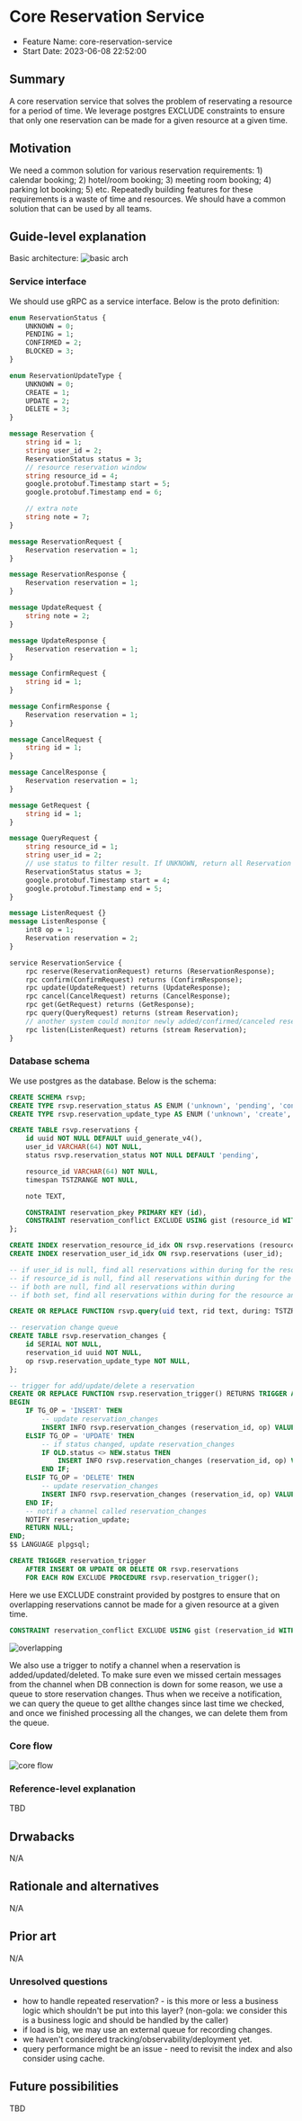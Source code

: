 # Core Reservation Service

- Feature Name: core-reservation-service
- Start Date: 2023-06-08 22:52:00

## Summary

A core reservation service that solves the problem of reservating a resource for
a period of time. We leverage postgres EXCLUDE constraints to ensure that only
one reservation can be made for a given resource at a given time.

## Motivation

We need a common solution for various reservation requirements: 1) calendar
booking; 2) hotel/room booking; 3) meeting room booking; 4) parking lot
booking; 5) etc. Repeatedly building features for these requirements is a waste
of time and resources. We should have a common solution that can be used by all
teams.

## Guide-level explanation

Basic architecture: ![basic arch](images/arch1.jpg)

### Service interface

We should use gRPC as a service interface. Below is the proto definition:

```proto
enum ReservationStatus {
    UNKNOWN = 0;
    PENDING = 1;
    CONFIRMED = 2;
    BLOCKED = 3;
}

enum ReservationUpdateType {
    UNKNOWN = 0;
    CREATE = 1;
    UPDATE = 2;
    DELETE = 3;
}

message Reservation {
    string id = 1;
    string user_id = 2;
    ReservationStatus status = 3;
    // resource reservation window
    string resource_id = 4;
    google.protobuf.Timestamp start = 5;
    google.protobuf.Timestamp end = 6;

    // extra note
    string note = 7;
}

message ReservationRequest {
    Reservation reservation = 1;
}

message ReservationResponse {
    Reservation reservation = 1;
}

message UpdateRequest {
    string note = 2;
}

message UpdateResponse {
    Reservation reservation = 1;
}

message ConfirmRequest {
    string id = 1;
}

message ConfirmResponse {
    Reservation reservation = 1;
}

message CancelRequest {
    string id = 1;
}

message CancelResponse {
    Reservation reservation = 1;
}

message GetRequest {
    string id = 1;
}

message QueryRequest {
    string resource_id = 1;
    string user_id = 2;
    // use status to filter result. If UNKNOWN, return all Reservation
    ReservationStatus status = 3;
    google.protobuf.Timestamp start = 4;
    google.protobuf.Timestamp end = 5;
}

message ListenRequest {}
message ListenResponse {
    int8 op = 1;
    Reservation reservation = 2;
}

service ReservationService {
    rpc reserve(ReservationRequest) returns (ReservationResponse);
    rpc confirm(ConfirmRequest) returns (ConfirmResponse);
    rpc update(UpdateRequest) returns (UpdateResponse);
    rpc cancel(CancelRequest) returns (CancelResponse);
    rpc get(GetRequest) returns (GetResponse);
    rpc query(QueryRequest) returns (stream Reservation);
    // another system could monitor newly added/confirmed/canceled reservations
    rpc listen(ListenRequest) returns (stream Reservation);
}
```

### Database schema

We use postgres as the database. Below is the schema:

```sql
CREATE SCHEMA rsvp;
CREATE TYPE rsvp.reservation_status AS ENUM ('unknown', 'pending', 'confirmed', 'blocked');
CREATE TYPE rsvp.reservation_update_type AS ENUM ('unknown', 'create', 'update', 'delete');

CREATE TABLE rsvp.reservations {
    id uuid NOT NULL DEFAULT uuid_generate_v4(),
    user_id VARCHAR(64) NOT NULL,
    status rsvp.reservation_status NOT NULL DEFAULT 'pending',

    resource_id VARCHAR(64) NOT NULL,
    timespan TSTZRANGE NOT NULL,

    note TEXT,

    CONSTRAINT reservation_pkey PRIMARY KEY (id),
    CONSTRAINT reservation_conflict EXCLUDE USING gist (resource_id WITH =, timespan WITH &&)
};

CREATE INDEX reservation_resource_id_idx ON rsvp.reservations (resource_id);
CREATE INDEX reservation_user_id_idx ON rsvp.reservations (user_id);

-- if user_id is null, find all reservations within during for the resource
-- if resource_id is null, find all reservations within during for the user
-- if both are null, find all reservations within during
-- if both set, find all reservations within during for the resource and user

CREATE OR REPLACE FUNCTION rsvp.query(uid text, rid text, during: TSTZRANGE) RETURNS TABLE rsvp.reservations AS $$ $$ LANGUAGE plpgsql;

-- reservation change queue
CREATE TABLE rsvp.reservation_changes {
    id SERIAL NOT NULL,
    reservation_id uuid NOT NULL,
    op rsvp.reservation_update_type NOT NULL,
};

-- trigger for add/update/delete a reservation
CREATE OR REPLACE FUNCTION rsvp.reservation_trigger() RETURNS TRIGGER AS $$
BEGIN
    IF TG_OP = 'INSERT' THEN
        -- update reservation_changes
        INSERT INFO rsvp.reservation_changes (reservation_id, op) VALUES (NEW.id, 'create');
    ELSIF TG_OP = 'UPDATE' THEN
        -- if status changed, update reservation_changes
        IF OLD.status <> NEW.status THEN
            INSERT INFO rsvp.reservation_changes (reservation_id, op) VALUES (NEW.id, 'update');
        END IF;
    ELSIF TG_OP = 'DELETE' THEN
        -- update reservation_changes
        INSERT INFO rsvp.reservation_changes (reservation_id, op) VALUES (OLD.id, 'delete');
    END IF;
    -- notif a channel called reservation_changes
    NOTIFY reservation_update;
    RETURN NULL;
END;
$$ LANGUAGE plpgsql;

CREATE TRIGGER reservation_trigger
    AFTER INSERT OR UPDATE OR DELETE OR rsvp.reservations
    FOR EACH ROW EXCLUDE PROCEDURE rsvp.reservation_trigger();
```

Here we use EXCLUDE constraint provided by postgres to ensure that on
overlapping reservations cannot be made for a given resource at a given time.

```sql
CONSTRAINT reservation_conflict EXCLUDE USING gist (reservation_id WITH = , timespan WITH &&)
```

![overlapping](images/overlapping.jpg)

We also use a trigger to notify a channel when a reservation is
added/updated/deleted. To make sure even we missed certain messages from the
channel when DB connection is down for some reason, we use a queue to store
reservation changes. Thus when we receive a notification, we can query the queue
to get allthe changes since last time we checked, and once we finished
processing all the changes, we can delete them from the queue.

### Core flow

![core flow](images/arch2.jpg)

### Reference-level explanation

TBD

## Drwabacks

N/A

## Rationale and alternatives

N/A

## Prior art

N/A

### Unresolved questions

- how to handle repeated reservation? - is this more or less a business logic
  which shouldn't be put into this layer? (non-gola: we consider this is a
  business logic and should be handled by the caller)
- if load is big, we may use an external queue for recording changes.
- we haven't considered tracking/observability/deployment yet.
- query performance might be an issue - need to revisit the index and also
  consider using cache.

## Future possibilities

TBD
